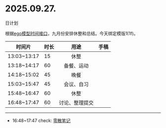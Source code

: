 # 2025.09.27.
日计划

根据[ego模型时间接口](https://gitee.com/hyg/blog/blob/master/timeflow.md)，九月份安排休整和总结。今天绑定模版1(1f)。

| 时间片 | 时长 | 用途 | 手稿 |
| --- | --- | :---: | --- |
| 13:03~13:17 | 15 | 休整 |  |
| 13:18~14:17 | 60 | 备餐、运动 |  |
| 14:18~15:02 | 45 | 晚餐 |  |
| 15:03~15:47 | 45 | 会议、自习 |  |
| 15:48~16:47 | 60 | 休整 |  |
| 16:48~17:47 | 60 | 讨论、整理提交 |  |

---

- 16:48~17:47	check: [零散笔记](../../draft/2025/20250927.01.md)
